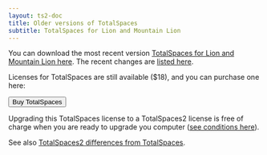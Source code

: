```yaml
---
layout: ts2-doc
title: Older versions of TotalSpaces
subtitle: TotalSpaces for Lion and Mountain Lion
---
```


You can download the most recent version <a href="http://downloads.binaryage.com/TotalSpaces-1.2.11.zip">TotalSpaces for Lion and Mountain Lion here</a>. The recent changes are <a href="/changes">listed here</a>.

Licenses for TotalSpaces are still available ($18), and you can purchase one here:

<form action="https://sites.fastspring.com/binaryage-store/instant/totalspaces" class="buy-ts1-form">
    <input type="submit" value="Buy TotalSpaces">
</form>

Upgrading this TotalSpaces license to a TotalSpaces2 license is free of charge when you are ready to upgrade you computer  (<a href="/upgrade">see conditions here</a>).

See also <a href="/differences2">TotalSpaces2 differences from TotalSpaces</a>.
